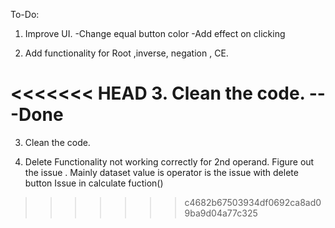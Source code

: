 To-Do:

1. Improve UI.
   -Change equal button color
   -Add effect on clicking

2. Add functionality for Root ,inverse, negation , CE.

<<<<<<< HEAD
3. Clean the code. ---Done
=======
3. Clean the code.

4. Delete Functionality not working correctly for 2nd operand.
   Figure out the issue .
   Mainly dataset value is operator is the issue with delete button
   Issue in calculate fuction()
>>>>>>> c4682b67503934df0692ca8ad09ba9d04a77c325
